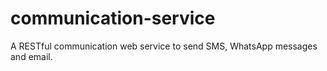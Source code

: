 # communication-service
A RESTful communication web service to send SMS, WhatsApp messages and email. 
